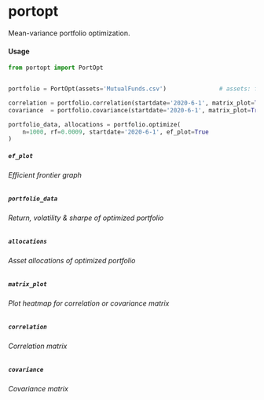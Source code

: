 # portopt
Mean-variance portfolio optimization.


#### Usage
```python
from portopt import PortOpt


portfolio = PortOpt(assets='MutualFunds.csv')               # assets: filename of csv in assets directory

correlation = portfolio.correlation(startdate='2020-6-1', matrix_plot=True)
covariance  = portfolio.covariance(startdate='2020-6-1', matrix_plot=True)

portfolio_data, allocations = portfolio.optimize(
    n=1000, rf=0.0009, startdate='2020-6-1', ef_plot=True
)

```

##### `ef_plot`
###### Efficient frontier graph

##### `portfolio_data` 
###### Return, volatility & sharpe of optimized portfolio

##### `allocations`
###### Asset allocations of optimized portfolio

##### `matrix_plot`
###### Plot heatmap for correlation or covariance matrix

##### `correlation`
###### Correlation matrix 

##### `covariance`
###### Covariance matrix
